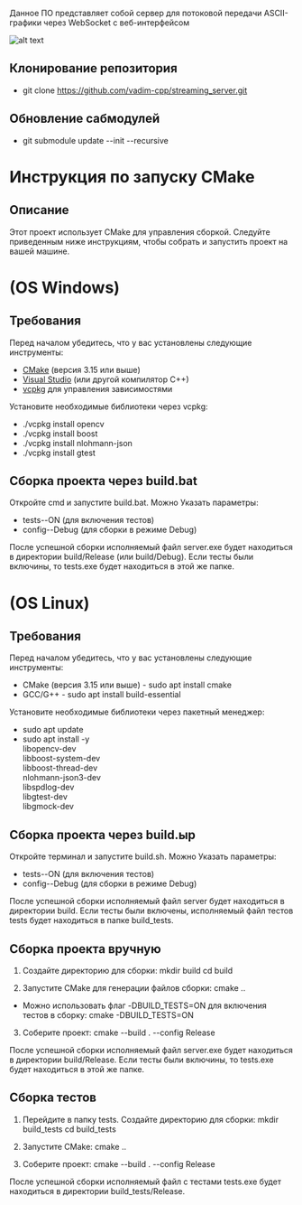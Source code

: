 Данное ПО представляет собой сервер для потоковой передачи ASCII-графики через WebSocket с веб-интерфейсом

![alt text](https://downloader.disk.yandex.ru/preview/a6b3780e8e5720875017cd7123e08e512a8468249d05ab0ae62d8fdc42b69596/68bf3944/epJpT5KHLX0dFBhteiHZav06PwdO-kwyQs93nqZjOy2aWPrTLfR5M_9xsw9qeP8vskXiJe4iDdDKxu09WNNeqA%3D%3D?uid=0&filename=ascii.png&disposition=inline&hash=&limit=0&content_type=image%2Fpng&owner_uid=0&tknv=v3&size=2048x2048)

## Клонирование репозитория
- git clone https://github.com/vadim-cpp/streaming_server.git

## Обновление сабмодулей
- git submodule update --init --recursive

# Инструкция по запуску CMake

## Описание

Этот проект использует CMake для управления сборкой. Следуйте приведенным ниже инструкциям, чтобы собрать и запустить проект на вашей машине.

# (OS Windows)

## Требования

Перед началом убедитесь, что у вас установлены следующие инструменты:

- [CMake](https://cmake.org/download/) (версия 3.15 или выше)
- [Visual Studio](https://visualstudio.microsoft.com/) (или другой компилятор C++)
- [vcpkg](https://github.com/microsoft/vcpkg) для управления зависимостями

Установите необходимые библиотеки через vcpkg:
- ./vcpkg install opencv
- ./vcpkg install boost
- ./vcpkg install nlohmann-json
- ./vcpkg install gtest

## Сборка проекта через build.bat

Откройте cmd и запустите build.bat. Можно Указать параметры:
- tests--ON (для включения тестов)
- config--Debug (для сборки в режиме Debug)

После успешной сборки исполняемый файл server.exe будет находиться в директории build/Release (или build/Debug).
Если тесты были включины, то tests.exe будет находиться в этой же папке.

# (OS Linux)

## Требования

Перед началом убедитесь, что у вас установлены следующие инструменты:

- CMake (версия 3.15 или выше) - sudo apt install cmake
- GCC/G++ - sudo apt install build-essential

Установите необходимые библиотеки через пакетный менеджер:
- sudo apt update
- sudo apt install -y \
    libopencv-dev \
    libboost-system-dev \
    libboost-thread-dev \
    nlohmann-json3-dev \
    libspdlog-dev \
    libgtest-dev \
    libgmock-dev

## Сборка проекта через build.ыр

Откройте терминал и запустите build.sh. Можно Указать параметры:
- tests--ON (для включения тестов)
- config--Debug (для сборки в режиме Debug)

После успешной сборки исполняемый файл server будет находиться в директории build.
Если тесты были включены, исполняемый файл тестов tests будет находиться в папке build_tests.

## Сборка проекта вручную

1. Создайте директорию для сборки:
    mkdir build
    cd build 

2. Запустите CMake для генерации файлов сборки:
    cmake ..
- Можно использовать флаг -DBUILD_TESTS=ON для включения тестов в сборку:
    cmake -DBUILD_TESTS=ON

3.  Соберите проект:
    cmake --build . --config Release

После успешной сборки исполняемый файл server.exe будет находиться в директории build/Release.
Если тесты были включины, то tests.exe будет находиться в этой же папке.

## Сборка тестов

1. Перейдите в папку tests. Создайте директорию для сборки:
    mkdir build_tests
    cd build_tests 

2. Запустите CMake:
    cmake ..

3.  Соберите проект:
    cmake --build . --config Release

После успешной сборки исполняемый файл с тестами tests.exe будет находиться в директории build_tests/Release.
